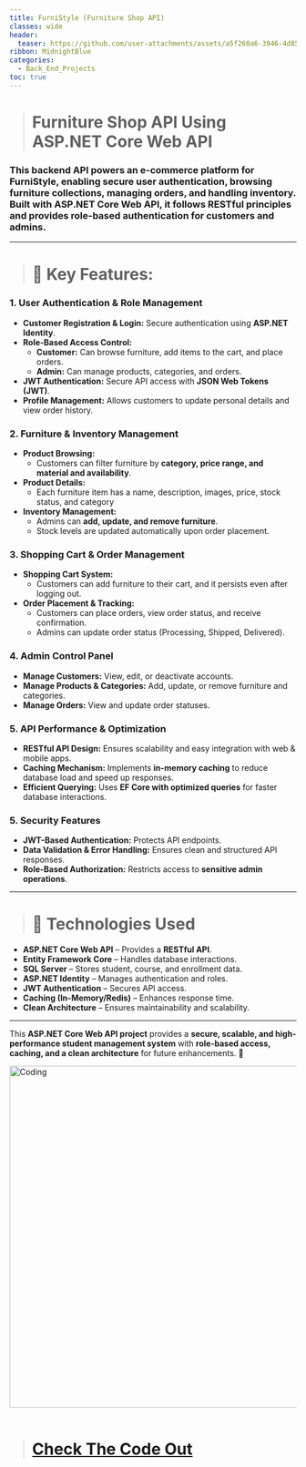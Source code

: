 ```yaml
---
title: FurniStyle (Furniture Shop API)
classes: wide
header:
  teaser: https://github.com/user-attachments/assets/a5f260a6-3946-4d85-825e-5b7a150cd34f
ribbon: MidnightBlue
categories:
  - Back_End_Projects
toc: true
---
```



> # Furniture Shop API Using ASP.NET Core Web API

### This backend API powers an e-commerce platform for FurniStyle, enabling secure user authentication, browsing furniture collections, managing orders, and handling inventory. Built with ASP.NET Core Web API, it follows RESTful principles and provides role-based authentication for customers and admins.

---

> # **🔹 Key Features:**

### **1. User Authentication & Role Management**
- **Customer Registration & Login:** Secure authentication using **ASP.NET Identity**.  
- **Role-Based Access Control:**  
  - **Customer:**  Can browse furniture, add items to the cart, and place orders.  
  - **Admin:** Can manage products, categories, and orders. 
- **JWT Authentication:** Secure API access with **JSON Web Tokens (JWT)**.  
- **Profile Management:** Allows customers to update personal details and view order history.  

### **2. Furniture & Inventory Management**
- **Product Browsing:**
  - Customers can filter furniture by **category, price range, and material and availability**.  
- **Product Details:**  
  - Each furniture item has a name, description, images, price, stock status, and category  
- **Inventory Management:**  
  - Admins can **add, update, and remove furniture**.  
  - Stock levels are updated automatically upon order placement.  

### **3. Shopping Cart & Order Management**
- **Shopping Cart System:**
  - Customers can add furniture to their cart, and it persists even after logging out.  
- **Order Placement & Tracking:**  
  - Customers can place orders, view order status, and receive confirmation.
  - Admins can update order status (Processing, Shipped, Delivered).

### **4. Admin Control Panel**
- **Manage Customers:** View, edit, or deactivate accounts.  
- **Manage Products & Categories:** Add, update, or remove furniture and categories.
- **Manage Orders:** View and update order statuses.

### **5. API Performance & Optimization**
- **RESTful API Design:** Ensures scalability and easy integration with web & mobile apps.  
- **Caching Mechanism:** Implements **in-memory caching** to reduce database load and speed up responses.  
- **Efficient Querying:** Uses **EF Core with optimized queries** for faster database interactions.  

### **5. Security Features**
- **JWT-Based Authentication:** Protects API endpoints.  
- **Data Validation & Error Handling:** Ensures clean and structured API responses.  
- **Role-Based Authorization:** Restricts access to **sensitive admin operations**.  

---

> # **🔹 Technologies Used**
- **ASP.NET Core Web API** – Provides a **RESTful API**.  
- **Entity Framework Core** – Handles database interactions.  
- **SQL Server** – Stores student, course, and enrollment data.  
- **ASP.NET Identity** – Manages authentication and roles.  
- **JWT Authentication** – Secures API access.  
- **Caching (In-Memory/Redis)** – Enhances response time.  
- **Clean Architecture** – Ensures maintainability and scalability.  

---


This **ASP.NET Core Web API project** provides a **secure, scalable, and high-performance student management system** with **role-based access, caching, and a clean architecture** for future enhancements. 🚀
<br>

<img   alt="Coding" width="600" src="https://github.com/user-attachments/assets/b7aafae8-ec23-4c10-9f0d-7ffa36b200d6"> <br><br>



> # [Check The Code Out ](https://github.com/HusseinAdel7/FurniStyleAPI)
